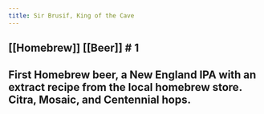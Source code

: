 ```yaml
---
title: Sir Brusif, King of the Cave
---
```


## [[Homebrew]] [[Beer]] # 1

## First Homebrew beer, a New England IPA with an extract recipe from the local homebrew store. Citra, Mosaic, and Centennial hops.
